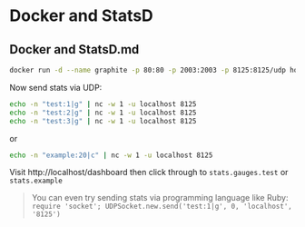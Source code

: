 # Docker and StatsD

## Docker and StatsD.md

```bash
docker run -d --name graphite -p 80:80 -p 2003:2003 -p 8125:8125/udp hopsoft/graphite-statsd
```

Now send stats via UDP:

```bash
echo -n "test:1|g" | nc -w 1 -u localhost 8125
echo -n "test:2|g" | nc -w 1 -u localhost 8125
echo -n "test:3|g" | nc -w 1 -u localhost 8125
```

or

```bash
echo -n "example:20|c" | nc -w 1 -u localhost 8125
```

Visit http://localhost/dashboard then click through to `stats.gauges.test` or `stats.example`

> You can even try sending stats via programming language like Ruby:
> `require 'socket'; UDPSocket.new.send('test:1|g', 0, 'localhost', '8125')`


